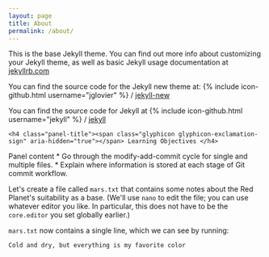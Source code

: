```yaml
---
layout: page
title: About
permalink: /about/
---
```


This is the base Jekyll theme. You can find out more info about customizing your Jekyll theme, as well as basic Jekyll usage documentation at [jekyllrb.com](http://jekyllrb.com/)

You can find the source code for the Jekyll new theme at:
{% include icon-github.html username="jglovier" %} /
[jekyll-new](https://github.com/jglovier/jekyll-new)

You can find the source code for Jekyll at
{% include icon-github.html username="jekyll" %} /
[jekyll](https://github.com/jekyll/jekyll)


<div class="panel panel-warning">
  <div class="panel-heading">
    
    <h4 class="panel-title"><span class="glyphicon glyphicon-exclamation-sign" aria-hidden="true"></span> Learning Objectives </h4>
  </div>
  <div class="panel-body">
    Panel content
    *   Go through the modify-add-commit cycle for single and multiple files.
    *   Explain where information is stored at each stage of Git commit workflow.
  </div>
</div>



Let's create a file called `mars.txt` that contains some notes
about the Red Planet's suitability as a base.
(We'll use `nano` to edit the file;
you can use whatever editor you like.
In particular, this does not have to be the `core.editor` you set globally earlier.)



`mars.txt` now contains a single line, which we can see by running:

~~~
Cold and dry, but everything is my favorite color
~~~